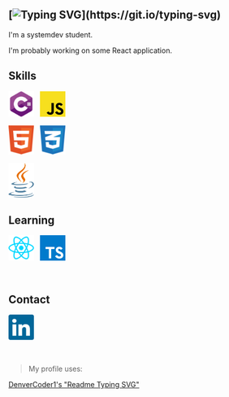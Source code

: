 [![Typing SVG](https://readme-typing-svg.herokuapp.com?color=%23B8B8B8&vCenter=true&multiline=true&lines=Hello+my+name+is+Emil.)](https://git.io/typing-svg)
---
I'm a systemdev student. 

I'm probably working on some React application.

## Skills


<img src="https://github.com/EmilWallin/EmilWallin/blob/1849ad55a59182541a50a8b670e985d90c32415a/Assets/C%23.svg" alt="C# Logo" width="50" title="C#"/> &nbsp; <img src="https://github.com/EmilWallin/EmilWallin/blob/1849ad55a59182541a50a8b670e985d90c32415a/Assets/javascript.png" alt="Javascript Logo" width="50" title="Javascript"/>

<img src="https://github.com/EmilWallin/EmilWallin/blob/47fd039ff81a9609117d15274f11f543dee4e9ad/Assets/html.svg" alt="HTML 5 Logo" width="50" title="HTML 5"/> &nbsp; <img src="https://github.com/EmilWallin/EmilWallin/blob/a4d1a0fb23788e1fdedb41d59cc346968cac0c2d/Assets/css.svg" alt="CSS 3 Logo" width="50" title="CSS 3"/>

<img src="https://github.com/EmilWallin/EmilWallin/blob/48d226803d47fe8dcf897a353ae0830cbce5effd/Assets/java.svg" alt="Java Logo" width="50" title="Java"/>

## Learning
<img src="https://github.com/EmilWallin/EmilWallin/blob/48d226803d47fe8dcf897a353ae0830cbce5effd/Assets/react.svg" alt="React Logo" width="50" title="React"/> &nbsp; <img src="https://github.com/EmilWallin/EmilWallin/blob/48d226803d47fe8dcf897a353ae0830cbce5effd/Assets/typescript.png" alt="Typescript Logo" width="50" title="Typescript"/>

&nbsp;

## Contact
<a href="https://www.linkedin.com/in/emil-wallin-3141671a4/"><img src="https://github.com/EmilWallin/EmilWallin/blob/76cf8c801fd7b7234cf6e2c0fdb65030992aa9f3/Assets/linkedin.svg" alt="Linkedin Logo" width="50" title="Linkedin profile"/></a>

&nbsp;












> My profile uses:

[DenverCoder1's "Readme Typing SVG"](https://github.com/DenverCoder1/readme-typing-svg)

